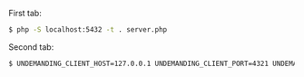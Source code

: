 First tab:

```sh
$ php -S localhost:5432 -t . server.php
```

Second tab:

```sh
$ UNDEMANDING_CLIENT_HOST=127.0.0.1 UNDEMANDING_CLIENT_PORT=4321 UNDEMANDING_CLIENT_PATH=. vendor/bin/phpunit
```
